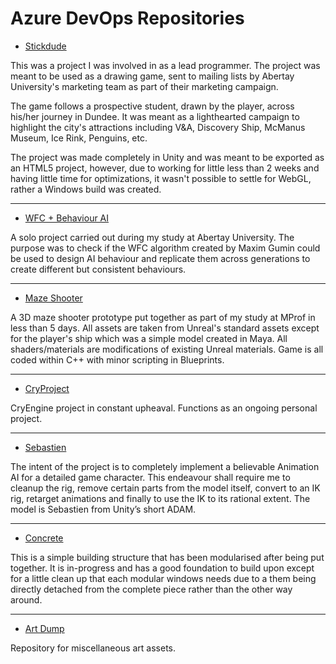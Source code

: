 # Azure DevOps Repositories
- [Stickdude](https://pratyushbsingh.visualstudio.com/Stickdude)

This was a project I was involved in as a lead programmer. The project was meant to be used as a drawing game, sent to mailing lists by Abertay University's marketing team as part of their marketing campaign.

The game follows a prospective student, drawn by the player, across his/her journey in Dundee. It was meant as a lighthearted campaign to highlight the city's attractions including V&A, Discovery Ship, McManus Museum, Ice Rink, Penguins, etc.

The project was made completely in Unity and was meant to be exported as an HTML5 project, however, due to working for little less than 2 weeks and having little time for optimizations, it wasn't possible to settle for WebGL, rather a Windows build was created.

____________

- [WFC + Behaviour AI](https://pratyushbsingh.visualstudio.com/WFC_BehaviourAI)

A solo project carried out during my study at Abertay University. The purpose was to check if the WFC algorithm created by Maxim Gumin could be used to design AI behaviour and replicate them across generations to create different but consistent behaviours. 

____________

- [Maze Shooter](https://pratyushbsingh.visualstudio.com/Maze_Shooter)

A 3D maze shooter prototype put together as part of my study at MProf in less than 5 days. All assets are taken from Unreal's standard assets except for the player's ship which was a simple model created in Maya. All shaders/materials are modifications of existing Unreal materials. Game is all coded within C++ with minor scripting in Blueprints. 

____________

- [CryProject](https://pratyushbsingh.visualstudio.com/CryProject)

CryEngine project in constant upheaval. Functions as an ongoing personal project.

____________

- [Sebastien](https://pratyushbsingh.visualstudio.com/Sebastien)

The intent of the project is to completely implement a believable Animation AI for a detailed game character. This endeavour shall require me to cleanup the rig, remove certain parts from the model itself, convert to an IK rig, retarget animations and finally to use the IK to its rational extent. The model is Sebastien from Unity’s short ADAM.

____________

- [Concrete](https://pratyushbsingh.visualstudio.com/Concrete)

This is a simple building structure that has been modularised after being put together. It is in-progress and has a good foundation to build upon except for a little clean up that each modular windows needs due to a them being directly detached from the complete piece rather than the other way around. 

____________

- [Art Dump](https://pratyushbsingh.visualstudio.com/Art_Dump)

Repository for miscellaneous art assets.
